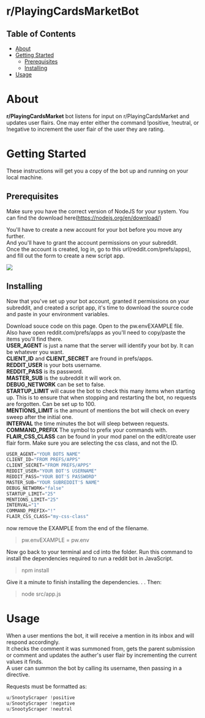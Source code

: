 # r/PlayingCardsMarketBot

## Table of Contents

- [About](#about)
- [Getting Started](#getting_started)
    - [Prerequisites](#prereqs)
    - [Installing](#install)
- [Usage](#usage)


# About <a name = "about"></a>

__r/PlayingCardsMarket__ bot listens for input on r/PlayingCardsMarket and updates user flairs. One may enter either the command !positive, !neutral, or !negative to increment the user flair of the user they are rating.


# Getting Started <a name = "getting_started"></a>

These instructions will get you a copy of the bot up and running on your local machine.


## Prerequisites <a name="prereqs"></a>

Make sure you have the correct version of NodeJS for your system. You can find the download here(https://nodejs.org/en/download/)

You'll have to create a new account for your bot before you move any further.\
And you'll have to grant the account permissions on your subreddit.\
Once the account is created, log in, go to this url(reddit.com/prefs/apps), and fill out the form to create a new script app.


<img src='https://i.imgur.com/yq8akJ7.png'>

## Installing <a name="install"></a>

Now that you've set up your bot account, granted it permissions on your subreddit, and created a script app, it's time to download the source code and paste in your environment variables.

Download souce code on this page. Open to the pw.envEXAMPLE file.\
Also have open reddit.com/prefs/apps as you'll need to copy/paste the items you'll find there.\
__USER_AGENT__ is just a name that the server will identify your bot by. It can be whatever you want.\
__CLIENT_ID__ and __CLIENT_SECRET__ are fround in prefs/apps.\
__REDDIT_USER__ is your bots username.\
__REDDIT_PASS__ is its password.\
__MASTER_SUB__ is the subreddit it will work on.\
__DEBUG_NETWORK__ can be set to false.\
__STARTUP_LIMIT__ will cause the bot to check this many items when starting up. This is to ensure that when stopping and restarting the bot, no requests are forgotten. Can be set up to 100.\
__MENTIONS_LIMIT__ is the amount of mentions the bot will check on every sweep after the initial one.\
__INTERVAL__ the time minutes the bot will sleep between requests.\
__COMMAND_PREFIX__ The symbol to prefix your commands with.\
__FLAIR_CSS_CLASS__ can be found in your mod panel on the edit/create user flair form. Make sure you are selecting the css class, and not the ID.


```javascript
USER_AGENT="YOUR BOTS NAME"
CLIENT_ID="FROM PREFS/APPS"
CLIENT_SECRET="FROM PREFS/APPS"
REDDIT_USER="YOUR BOT'S USERNAME"
REDDIT_PASS="YOUR BOT'S PASSWORD"
MASTER_SUB="YOUR SUBREDDIT'S NAME"
DEBUG_NETWORK="false"
STARTUP_LIMIT="25"
MENTIONS_LIMIT="25"
INTERVAL="1"
COMMAND_PREFIX="!"
FLAIR_CSS_CLASS="my-css-class"
```


now remove the EXAMPLE from the end of the filename.

> pw.envEXAMPLE = pw.env

Now go back to your terminal and cd into the folder. Run this command to install the dependencies required to run a reddit bot in JavaScript.

> npm install

Give it a minute to finish installing the dependencies. . . Then:


> node src/app.js


# Usage <a name = "usage"></a>


When a user mentions the bot, it will receive a mention in its inbox and will respond accordingly.\
It checks the comment it was summoned from, gets the parent submission or comment and updates the auther's user flair by incrementing the current values it finds.\
A user can summon the bot by calling its username, then passing in a directive.

Requests must be formatted as:
```javascript
u/SnootyScraper !positive
u/SnootyScraper !negative
u/SnootyScraper !neutral
```
